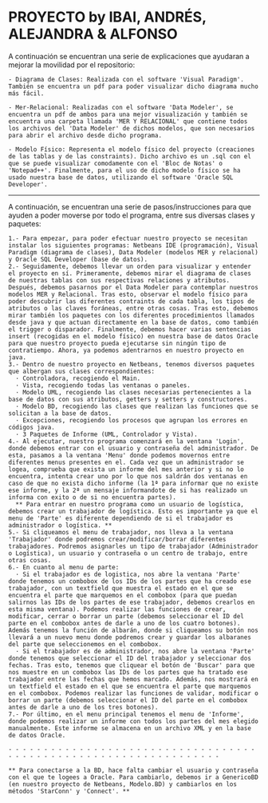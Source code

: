 # PROYECTO by IBAI, ANDRÉS, ALEJANDRA & ALFONSO

  A continuación se encuentran una serie de explicaciones que ayudaran a mejorar la movilidad por el repositorio:
    
    - Diagrama de Clases: Realizada con el software 'Visual Paradigm'. También se encuentra un pdf para poder visualizar dicho diagrama mucho más fácil.
    
    - Mer-Relacional: Realizadas con el software 'Data Modeler', se encuentra un pdf de ambos para una mejor visualización y también se encuentra una carpeta llamada 'MER Y RELACIONAL' que contiene todos los archivos del 'Data Modeler' de dichos modelos, que son necesarios para abrir el archivo desde dicho programa.
    
    - Modelo Físico: Representa el modelo físico del proyecto (creaciones de las tablas y de las constraints). Dicho archivo es un .sql con el que se puede visualizar comodamente con el 'Bloc de Notas' o 'Notepad++'. Finalmente, para el uso de dicho modelo físico se ha usado nuestra base de datos, utilizando el software 'Oracle SQL Developer'.
    
- - - - - - - - - - - - - - - - - - - - - - - - - - - - - - - - - - - - - - - - - - - - - - - - - - - - - - - - - - - - - - - - - - -
    
  A continuación, se encuentran una serie de pasos/instrucciones para que ayuden a poder moverse por todo el programa, entre sus diversas clases y paquetes:

    1.- Para empezar, para poder efectuar nuestro proyecto se necesitan instalar los siguientes programas: Netbeans IDE (programación), Visual Paradigm (diagrama de clases), Data Modeler (modelos MER y relacional) y Oracle SQL Developer (base de datos).
    2.- Seguidamente, debemos llevar un orden para visualizar y entender el proyecto en sí. Primeramente, debemos mirar el diagrama de clases de nuestras tablas con sus respectivas relaciones y atributos. Después, debemos pasarnos por el Data Modeler para contemplar nuestros modelos MER y Relacional. Tras esto, observar el modelo físico para poder descubrir las diferentes contraints de cada tabla, los tipos de atributos o las claves foráneas, entre otras cosas. Tras esto, debemos mirar también los paquetes con los diferentes procedimientos llamados desde java y que actuan directamente en la base de datos, como también el trigger o disparador. Finalmente, debemos hacer varias sentencias insert (recogidas en el modelo físico) en nuestra base de datos Oracle para que nuestro proyecto pueda ejecutarse sin ningún tipo de contratiempo. Ahora, ya podemos adentrarnos en nuestro proyecto en java.
    3.- Dentro de nuestro proyecto en Netbeans, tenemos diversos paquetes que albergan sus clases correspondientes:
      · Controladora, recogiendo el Main.     
      · Vista, recogiendo todas las ventanas o paneles.
      · Modelo UML, recogiendo las clases necesarias pertenecientes a la base de datos con sus atributos, getters y setters y constructores.
      · Modelo BD, recogiendo las clases que realizan las funciones que se solicitan a la base de datos.
      · Excepciones, recogiendo los procesos que agrupan los errores en códigos java.
      · 3 Paquetes de Informe (UML, Controlador y Vista).
    4.- Al ejecutar, nuestro programa comenzará en la ventana 'Login', donde debemos entrar con el usuario y contraseña del administrador. De esta, pasamos a la ventana 'Menu' donde podemos movernos entre diferentes menus presentes en el. Cada vez que un administrador se logea, comprueba que exista un informe del mes anterior y si no lo encuentra, intenta crear uno por lo que nos saldrán dos ventanas en caso de que no exista dicho informe (la 1ª para informar que no existe ese informe, y la 2ª un mensaje informandote de si has realizado un informa con exito o de si no encuentra partes).
      ** Para entrar en nuestro programa como un usuario de logística, debemos crear un trabajador de logística. Esto es importante ya que el menu de 'Parte' es diferente dependiendo de si el trabajador es administrador o logística. ** 
    5.- Si cliqueamos el menu de trabajador, nos lleva a la ventana 'Trabajador' donde podremos crear/modificar/borrar diferentes trabajadores. Podremos asignarles un tipo de trabajador (Administrador o Logística), un usuario y contraseña o un centro de trabajo, entre otras cosas.
    6.- En cuanto al menu de parte:
      · Si el trabajador es de logistica, nos abre la ventana 'Parte' donde tenemos un combobox de los IDs de los partes que ha creado ese trabajador, con un textfield que muestra el estado en el que se encuentra el parte que marquemos en el combobox (para que puedan salirnos las IDs de los partes de ese trabajador, debemos crearlos en esta misma ventana). Podemos realizar las funciones de crear, modificar, cerrar o borrar un parte (debemos seleccionar el ID del parte en el combobox antes de darle a uno de los cuatro botones). Además tenemos la función de albarán, donde si cliqueamos su botón nos llevará a un nuevo menu donde podremos crear y guardar los albaranes del parte que seleccionemos en el combobox.
      · Si el trabajador es de administrador, nos abre la ventana 'Parte' donde tenemos que seleccionar el ID del trabajador y seleccionar dos fechas. Tras esto, tenemos que cliquear el botón de 'Buscar' para que nos muestre en un combobox las IDs de los partes que ha tratado ese trabajador entre las fechas que hemos marcado. Además, nos mostrará en un textfield el estado en el que se encuentra el parte que marquemos en el combobox. Podemos realizar las funciones de validar, modificar o borrar un parte (debemos seleccionar el ID del parte en el combobox antes de darle a uno de los tres botones).
    7.- Por último, en el menu principal tenemos el menu de 'Informe', donde podemos realizar un informe con todos los partes del mes elegido manualmente. Este informe se almacena en un archivo XML y en la base de datos Oracle.
    
    - - - - - - - - - - - - - - - - - - - - - - - - - - - - - - - - - - - - - - - - - - - - - - - - - - - - - - - - - - - - - - - - -
    
    ** Para conectarse a la BD, hace falta cambiar el usuario y contraseña con el que te logees a Oracle. Para cambiarlo, debemos ir a GenericoBD (en nuestro proyecto de Netbeans, Modelo.BD) y cambiarlos en los métodos 'StarConn' y 'Connect'. **
